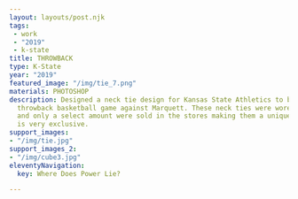 ```yaml
---
layout: layouts/post.njk
tags:
 - work
 - "2019"
 - k-state
title: THROWBACK
type: K-State
year: "2019"
featured_image: "/img/tie_7.png"
materials: PHOTOSHOP
description: Designed a neck tie design for Kansas State Athletics to be used at the
  throwback basketball game against Marquett. These neck ties were wore by the coaches
  and only a select amount were sold in the stores making them a unique item that
  is very exclusive.
support_images:
- "/img/tie.jpg"
support_images_2:
- "/img/cube3.jpg"
eleventyNavigation:
  key: Where Does Power Lie?

---
```

